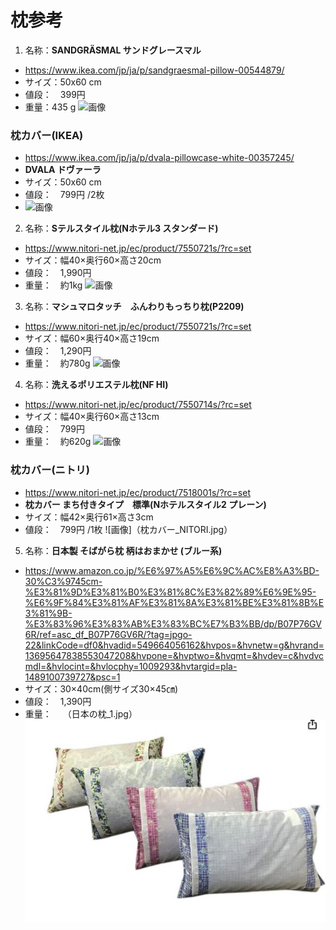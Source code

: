 # 枕参考
1.	名称：**SANDGRÄSMAL サンドグレースマル**
- https://www.ikea.com/jp/ja/p/sandgraesmal-pillow-00544879/
- サイズ：50x60 cm
- 値段：　399円
- 重量：435 g
 ![画像](枕_IKEA.jpg)
 

### 枕カバー(IKEA)
- https://www.ikea.com/jp/ja/p/dvala-pillowcase-white-00357245/
- **DVALA ドヴァーラ**
- サイズ：50x60 cm
- 値段：　799円 /2枚
- ![画像](枕カバー_IKEA.jpg)

 


2.	名称：**Sテルスタイル枕(Nホテル3 スタンダード)**
- https://www.nitori-net.jp/ec/product/7550721s/?rc=set
- サイズ：幅40×奥行60×高さ20cm
- 値段：　1,990円
- 重量：　約1kg
![画像](枕_NITORI_2.jpg)
 


3.	名称：**マシュマロタッチ　ふんわりもっちり枕(P2209)**
- https://www.nitori-net.jp/ec/product/7550721s/?rc=set
- サイズ：幅60×奥行40×高さ19cm
- 値段：　1,290円
- 重量：　約780g
![画像](枕_NITORI_1.jpg)
 


4.	名称：**洗えるポリエステル枕(NF HI)**
- https://www.nitori-net.jp/ec/product/7550714s/?rc=set
- サイズ：幅40×奥行60×高さ13cm
- 値段：　799円
- 重量：　約620g
![画像](枕_NITORI_3.jpg)
 

### 枕カバー(ニトリ)
- https://www.nitori-net.jp/ec/product/7518001s/?rc=set
- **枕カバー まち付きタイプ　標準(Nホテルスタイル2 プレーン)**
- サイズ：幅42×奥行61×高さ3cm
- 値段：　799円 /1枚
![画像]（枕カバー_NITORI.jpg）

5. 名称：**日本製 そばがら枕 柄はおまかせ (ブルー系)**
- https://www.amazon.co.jp/%E6%97%A5%E6%9C%AC%E8%A3%BD-30%C3%9745cm-%E3%81%9D%E3%81%B0%E3%81%8C%E3%82%89%E6%9E%95-%E6%9F%84%E3%81%AF%E3%81%8A%E3%81%BE%E3%81%8B%E3%81%9B-%E3%83%96%E3%83%AB%E3%83%BC%E7%B3%BB/dp/B07P76GV6R/ref=asc_df_B07P76GV6R/?tag=jpgo-22&linkCode=df0&hvadid=549664056162&hvpos=&hvnetw=g&hvrand=13695647838553047208&hvpone=&hvptwo=&hvqmt=&hvdev=c&hvdvcmdl=&hvlocint=&hvlocphy=1009293&hvtargid=pla-1489100739727&psc=1
- サイズ：30×40cm(側サイズ30×45㎝)  
- 値段：　1,390円 
- 重量：　 
（日本の枕_1.jpg）
![画像](日本の枕_1.jpg)
